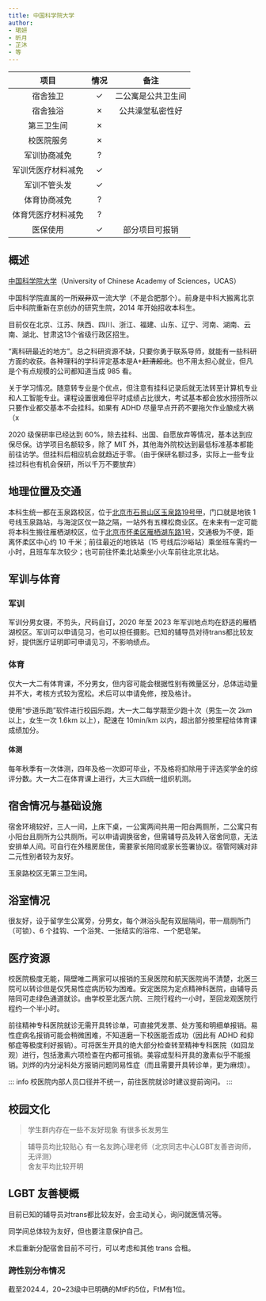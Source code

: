 ```yaml
---
title: 中国科学院大学
author: 
- 珺妍
- 昕月
- 芷沐
- 等
---
```


|项目|情况|   备注     |
|:---:|:---:| :----------: |
|宿舍独卫|✓ |二公寓是公共卫生间|
|宿舍独浴|✗ |公共澡堂私密性好|
|第三卫生间|✗||
|校医院服务|✗||
|军训协商减免|?||
|军训凭医疗材料减免|✓||
|军训不管头发|✓||
|体育协商减免|?||
|体育凭医疗材料减免|?||
|医保使用|✓ |部分项目可报销|

## 概述

[中国科学院大学](https://bkjy.ucas.ac.cn/)（University of Chinese Academy of Sciences，UCAS）

中国科学院直属的一所~~双非~~双一流大学（不是合肥那个）。前身是中科大搬离北京后中科院重新在京创办的研究生院，2014 年开始招收本科生。

目前仅在北京、江苏、陕西、四川、浙江、福建、山东、辽宁、河南、湖南、云南、湖北、甘肃这13个省级行政区招生。

“离科研最近的地方”。总之科研资源不缺，只要你勇于联系导师，就能有一些科研方面的收获。各种理科的学科评定基本是A+~~赶清超北~~。也不用太担心就业，但凡是个有点规模的公司都知道当成 985 看。

关于学习情况。随意转专业是个优点，但注意有挂科记录后就无法转至计算机专业和人工智能专业。课程设置很难但平时成绩占比很大，考试基本都会放水捞捞所以只要作业都交基本不会挂科。如果有 ADHD 尽量早点开药不要拖欠作业酿成大祸（x

2020 级保研率已经达到 60%，除去挂科、出国、自愿放弃等情况，基本达到应保尽保。访学项目名额较多，除了 MIT 外，其他海外院校达到最低标准基本都能前往访学。但挂科后相应机会就趋近于零。（由于保研名额过多，实际上一些专业挂过科也有机会保研，所以千万不要放弃）

## 地理位置及交通

本科生统一都在玉泉路校区，位于[北京市石景山区玉泉路19号甲](https://surl.amap.com/5v97IBV1u9HR)，门口就是地铁 1 号线玉泉路站，与海淀区仅一路之隔，一站外有五棵松商业区。在未来有一定可能将本科生搬往雁栖湖校区，位于[北京市怀柔区雁栖湖东路1号](https://surl.amap.com/i0X1In1w9zI)，交通极为不便，距离怀柔区中心约 10 千米；前往最近的地铁站（15 号线后沙峪站）乘坐班车需约一小时，且班车车次较少；也可前往怀柔北站乘坐小火车前往北京北站。

## 军训与体育

### 军训

军训分男女寝，不剪头，尺码自订，2020 年至 2023 年军训地点均在舒适的雁栖湖校区。军训可以申请见习，也可以担任摄影。已知的辅导员对待trans都比较友好，提供医疗证明即可申请见习，不影响绩点。

### 体育

仅大一大二有体育课，不分男女，但内容可能会根据性别有微量区分，总体运动量并不大，考核方式较为宽松。术后可以申请免修，按及格计。

使用“步道乐跑”软件进行校园乐跑，大一大二每学期至少跑十次（男生一次 2km 以上，女生一次 1.6km 以上），配速在 10min/km 以内，超出部分按里程给体育课成绩加分。

<!--
足球课老师已经更换，故将此段隐藏
>editor 所上的足球课，只要传球动作标准，分数即可 90+
>
>~~（还不是因为人少）~~
-->

#### 体测

每年秋季有一次体测，四年及格一次即可毕业，不及格将扣除用于评选奖学金的综评分数。大一大二在体育课上进行，大三大四统一组织机测。

## 宿舍情况与基础设施

宿舍环境较好，三人一间，上床下桌，一公寓两间共用一阳台两厕所，二公寓只有小阳台且厕所为公共厕所。可以申请调换宿舍，但需辅导员及转入宿舍同意，无法安排单人间。可自行在外租房居住，需要家长陪同或家长签署协议。宿管阿姨对非二元性别者较为友好。

玉泉路校区无第三卫生间。

## 浴室情况

很友好，设于留学生公寓旁，分男女，每个淋浴头配有双层隔间，带一扇厕所门（可锁）、6 个挂钩、一个浴凳、一张结实的浴帘、一个肥皂架。

## 医疗资源

校医院极度无能，隔壁唯二两家可以报销的玉泉医院和航天医院尚不清楚，北医三院可以转诊但是仅凭易性症病历较为困难。安定医院为定点精神科医院，由辅导员陪同可走绿色通道就诊。由学校至北医六院、三院行程约一小时，至回龙观医院行程约一个半小时。

前往精神专科医院就诊无需开具转诊单，可直接凭发票、处方笺和明细单报销。易性症病名报销可能会稍微困难，不知道磨一下校医能否成功（因此有 ADHD 和抑郁症等极度利好报销）。可将医生开具的绝大部分检查转至精神专科医院（如回龙观）进行，包括激素六项检查在内都可报销。美容成型科开具的激素似乎不能报销。刘烨的内分泌科处方报销问题同易性症（而且需要开具转诊单，更为麻烦）。

::: info
校医院内部人员口径并不统一，前往医院就诊时建议提前询问。
:::

## 校园文化

> 学生群内存在一些不友好现象
> 有很多长发男生

> 辅导员均比较贴心
> 有一名友跨心理老师（北京同志中心LGBT友善咨询师，无评测）  
> 舍友平均比较开明

## LGBT 友善梗概

目前已知的辅导员对trans都比较友好，会主动关心，询问就医情况等。

同学间总体较为友好，但也要注意保护自己。

术后重新分配宿舍目前不可行，可以考虑和其他 trans 合租。

### 跨性别分布情况

截至2024.4，20~23级中已明确的MtF约5位，FtM有1位。

<!--
### 院系探路

## 其他信息
-->
